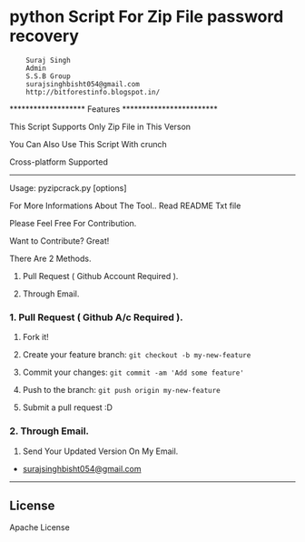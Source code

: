 # python Script For Zip File password recovery
```
    Suraj Singh
    Admin
    S.S.B Group
    surajsinghbisht054@gmail.com
    http://bitforestinfo.blogspot.in/
```

******************* Features ************************

This Script Supports Only Zip File in This Verson

You Can Also Use This Script With crunch

Cross-platform Supported

*****************************************************

Usage: pyzipcrack.py [options] 

For More Informations About The Tool.. Read README Txt file

Please Feel Free For Contribution.


Want to Contribute? Great!


There Are 2 Methods.

1. Pull Request ( Github Account Required ).

2. Through Email.


### 1. Pull Request ( Github A/c Required ). 

1. Fork it!

2. Create your feature branch: `git checkout -b my-new-feature`

3. Commit your changes: `git commit -am 'Add some feature'`

4. Push to the branch: `git push origin my-new-feature`

5. Submit a pull request :D



### 2. Through Email.

1. Send Your Updated Version On My Email.

- surajsinghbisht054@gmail.com


----

## License

Apache License

